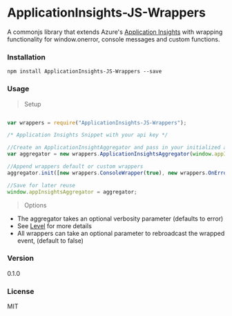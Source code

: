 # ApplicationInsights-JS-Wrappers

A commonjs library that extends Azure's [Application Insights] with wrapping functionality for window.onerror, console messages and custom functions.

### Installation

`npm install ApplicationInsights-JS-Wrappers --save`

### Usage


> Setup

```javascript

var wrappers = require("ApplicationInsights-JS-Wrappers");

/* Application Insights Snippet with your api key */

//Create an ApplicationInsightAggregator and pass in your initialized appInsights container
var aggregator = new wrappers.ApplicationInsightsAggregator(window.appInsights, 5);

//Append wrappers default or custom wrappers
aggregator.init([new wrappers.ConsoleWrapper(true), new wrappers.OnErrorWrapper()]);

//Save for later reuse
window.appInsightsAggregator = aggregator;

```

> Options 

* The aggregator takes an optional verbosity parameter (defaults to error)
 * See [Level] for more details
* All wrappers can take an optional parameter to rebroadcast the wrapped event, (default to false)



### Version
0.1.0

### License
MIT

[Application Insights]:https://github.com/Microsoft/ApplicationInsights-JS
[Level]:https://github.com/Jarlotee/ApplicationInsights-JS-Wrappers/blob/master/src/ts/wrappers/Level.ts

